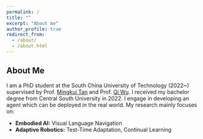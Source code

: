 ```yaml
---
permalink: /
title: ""
excerpt: "About me"
author_profile: true
redirect_from: 
  - /about/
  - /about.html
---
```

About Me
------
I am a PhD student at the South China University of Technology (2022~) supervised by Prof. [Mingkui Tan](https://tanmingkui.github.io/) and Prof. [Qi Wu](http://www.qi-wu.me/). I received my bachelor degree from Central South University in 2022. I engage in developing an agent which can be deployed in the real world. My research mainly focuses on:
- **Embodied AI:** Visual Language Navigation
- **Adaptive Robotics:** Test-Time Adaptation, Continual Learning

